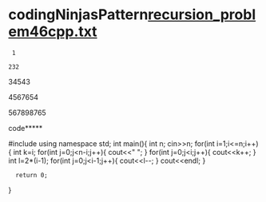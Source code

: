 # codingNinjasPattern[recursion_problem46cpp.txt](https://github.com/adroitlyshivam/codingNinjasPattern/files/9014283/recursion_problem46cpp.txt)

 
 
     1
      
    232
   
   34543
  
  4567654
 
 567898765 
 
 code*****
 
 #include<iostream>
 using namespace std;
 int main(){
    int n;
    cin>>n;
    for(int i=1;i<=n;i++){
        int k=i;
        for(int j=0;j<n-i;j++){
            cout<<" ";
        }
        for(int j=0;j<i;j++){
            cout<<k++;
    }
     int l=2*(i-1);
    for(int j=0;j<i-1;j++){
        cout<<l--;
    }
    cout<<endl;
    }

      return 0;
}
